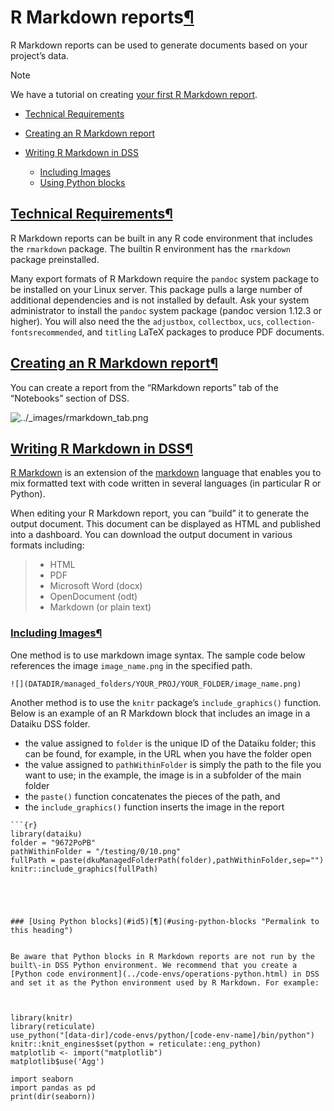 R Markdown reports[¶](#r-markdown-reports "Permalink to this heading")
======================================================================


R Markdown reports can be used to generate documents based on your project’s data.



Note


We have a tutorial on creating [your first R Markdown report](https://knowledge.dataiku.com/latest/code/r/tutorial-r-markdown.html).




* [Technical Requirements](#technical-requirements)
* [Creating an R Markdown report](#creating-an-r-markdown-report)
* [Writing R Markdown in DSS](#writing-r-markdown-in-dss)


	+ [Including Images](#including-images)
	+ [Using Python blocks](#using-python-blocks)




[Technical Requirements](#id1)[¶](#technical-requirements "Permalink to this heading")
--------------------------------------------------------------------------------------


R Markdown reports can be built in any R code environment that includes the `rmarkdown` package. The builtin R environment has the `rmarkdown` package preinstalled.


Many export formats of R Markdown require the `pandoc` system package to be installed on your Linux server. This package pulls a large number of additional dependencies and is not installed by default. Ask your system administrator to install the `pandoc` system package (pandoc version 1\.12\.3 or higher). You will also need the the `adjustbox`, `collectbox`, `ucs`, `collection-fontsrecommended`, and `titling` LaTeX packages to produce PDF documents.




[Creating an R Markdown report](#id2)[¶](#creating-an-r-markdown-report "Permalink to this heading")
----------------------------------------------------------------------------------------------------


You can create a report from the “RMarkdown reports” tab of the “Notebooks” section of DSS.


![../_images/rmarkdown_tab.png](../_images/rmarkdown_tab.png)


[Writing R Markdown in DSS](#id3)[¶](#writing-r-markdown-in-dss "Permalink to this heading")
--------------------------------------------------------------------------------------------


[R Markdown](http://rmarkdown.rstudio.com/) is an extension of the [markdown](https://en.wikipedia.org/wiki/Markdown) language that enables you to mix formatted text with code written in several languages (in particular R or Python).


When editing your R Markdown report, you can “build” it to generate the output document. This document can be displayed as HTML and published into a dashboard. You can download the output document in various formats including:



> * HTML
> * PDF
> * Microsoft Word (docx)
> * OpenDocument (odt)
> * Markdown (or plain text)



### [Including Images](#id4)[¶](#including-images "Permalink to this heading")


One method is to use markdown image syntax. The sample code below references the image `image_name.png` in the specified path.



```
![](DATADIR/managed_folders/YOUR_PROJ/YOUR_FOLDER/image_name.png)

```


Another method is to use the `knitr` package’s `include_graphics()` function. Below is an example of an R Markdown block that includes an image in a Dataiku DSS folder.


* the value assigned to `folder` is the unique ID of the Dataiku folder; this can be found, for example, in the URL when you have the folder open
* the value assigned to `pathWithinFolder` is simply the path to the file you want to use; in the example, the image is in a subfolder of the main folder
* the `paste()` function concatenates the pieces of the path, and
* the `include_graphics()` function inserts the image in the report



```
```{r}
library(dataiku)
folder = "9672PoPB"
pathWithinFolder = "/testing/0/10.png"
fullPath = paste(dkuManagedFolderPath(folder),pathWithinFolder,sep="")
knitr::include_graphics(fullPath)
```

```




### [Using Python blocks](#id5)[¶](#using-python-blocks "Permalink to this heading")


Be aware that Python blocks in R Markdown reports are not run by the built\-in DSS Python environment. We recommend that you create a [Python code environment](../code-envs/operations-python.html) in DSS and set it as the Python environment used by R Markdown. For example:



```
```{r global_options, include=FALSE}
library(knitr)
library(reticulate)
use_python("[data-dir]/code-envs/python/[code-env-name]/bin/python")
knitr::knit_engines$set(python = reticulate::eng_python)
matplotlib <- import("matplotlib")
matplotlib$use('Agg')
```

```{python, engine.path="[data-dir]/code-envs/python/[code-env-name]/bin/python", echo=FALSE}
import seaborn
import pandas as pd
print(dir(seaborn))
```

```